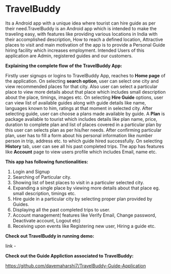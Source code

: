 # TravelBuddy
Its a Android app with a unique idea where tourist can hire guide as per their need.TravelBuddy is an Android app which is intended to make the traveling easy, with features like providing various locations in India with their accomplished description, How to reach a defined location, Attractive places to visit and main motivation of the app is to provide a Personal Guide hiring facility which increases employment. Intended Users of this application are Admin, registered guides and our customers.

**Explaining the complete flow of the TravelBuddy App:**

Firstly user signups or logins to TravelBuddy App, reaches to **Home page** of the application. On selecting **search option**, user can select one city and view recommended places for that city. Also user can select a particular place to view more details about that place which includes small description about the place, timings, images etc. On selecting **Hire Guide** options, user can view list of available guides along with guide details like name, languages known to him, ratings at that moment in selected city. After selecting guide, user can choose a plans made available by guide. A **Plan** is package available to tourist which includes details like plan name, price, duration to complete plan and list of places covered in a particular plan by this user can selects plan as per his/her needs. After confirming particular plan, user has to fill a form about his personal information like number person in trip, address etc. to which guide hired successfully. On selecting **History** tab, user can see all his past completed trips. The app has features like **Account** page to view users profile which includes Email, name etc.

**This app has following functionalities:**
1. Login and Signup 
2. Searching of Particular city.
3. Showing list of best places to visit in a particuler selected city.
4. Expanding a single place by viewing more details about that place eg. small description, timings etc.
5. Hire guide in a particular city by selecting proper plan provided by Guides.
6. Displaying all the past completed trips to user.
7. Account management( features like Verify Email, Change password, Deactivate account, Logout etc)
8. Receiving upon events like Registering new user, Hiring a guide etc.

**Check out TravelBuddy in running demo:**

link - 

**Check out the Guide Appliction associated to TravelBuddy:**

https://github.com/davemaharshi7/TravelBuddy-Guide-Application
